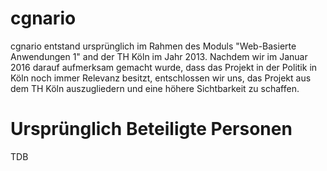 cgnario
=====

cgnario entstand ursprünglich im Rahmen des Moduls "Web-Basierte Anwendungen 1" and der TH Köln im Jahr 2013.
Nachdem wir im Januar 2016 darauf aufmerksam gemacht wurde, dass das Projekt in der Politik in Köln noch immer Relevanz besitzt,
entschlossen wir uns, das Projekt aus dem TH Köln auszugliedern und eine höhere Sichtbarkeit zu schaffen.

Ursprünglich Beteiligte Personen
=====

TDB
